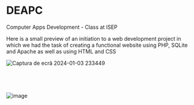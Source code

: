 # DEAPC
Computer Apps Development - Class at ISEP

Here is a small preview of an initiation to a web development project in which we had the task of creating a functional website using PHP, SQLite and Apache as well as using HTML and CSS

![Captura de ecrã 2024-01-03 233449](https://github.com/PSGui/DEAPC/assets/112776024/c17b45f6-b753-4179-9a4e-bedde48279e8)

#
<br />

![image](https://github.com/PSGui/DEAPC/assets/112776024/e9becd24-999c-4f0f-b10d-826e5dbf6645)

